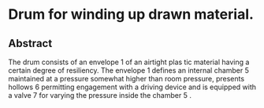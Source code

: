 # Drum for winding up drawn material.

## Abstract
The drum consists of an envelope 1 of an airtight plas tic material having a certain degree of resiliency. The envelope 1 defines an internal chamber 5 maintained at a pressure somewhat higher than room pressure, presents hollows 6 permitting engagement with a driving device and is equipped with a valve 7 for varying the pressure inside the chamber 5 .